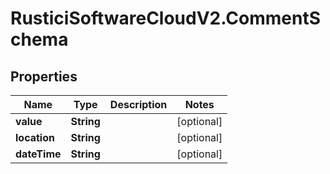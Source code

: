# RusticiSoftwareCloudV2.CommentSchema

## Properties
Name | Type | Description | Notes
------------ | ------------- | ------------- | -------------
**value** | **String** |  | [optional] 
**location** | **String** |  | [optional] 
**dateTime** | **String** |  | [optional] 


